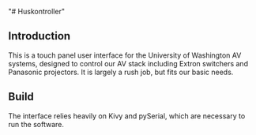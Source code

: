 "# Huskontroller" 

## Introduction
This is a touch panel user interface for the University of Washington AV systems, designed to control our AV stack including Extron switchers and Panasonic projectors. It is largely a rush job, but fits our basic needs.

## Build
The interface relies heavily on Kivy and pySerial, which are necessary to run the software.
